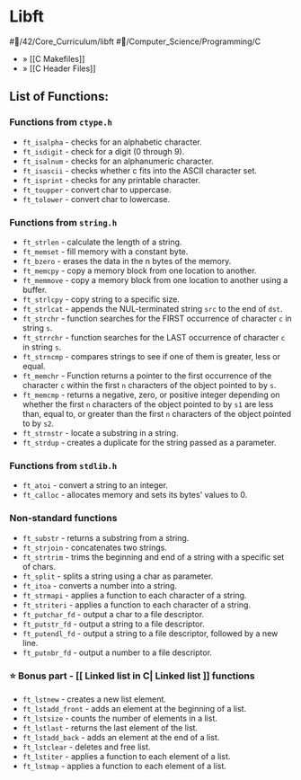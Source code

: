 # Libft
#💾/42/Core_Curriculum/libft #📝/Computer_Science/Programming/C
- »  [[C Makefiles]]
- »  [[C Header Files]]

## List of Functions:
### Functions from `ctype.h`
- `ft_isalpha` - checks for an alphabetic character.
- `ft_isdigit` - check for a digit (0 through 9).
- `ft_isalnum` - checks for an alphanumeric character.
- `ft_isascii` - checks whether c fits into the ASCII character set.
- `ft_isprint` - checks for any printable character.
- `ft_toupper` - convert char to uppercase.
- `ft_tolower` - convert char to lowercase.

### Functions from `string.h`
- `ft_strlen` - calculate the length of a string.
- `ft_memset` - fill memory with a constant byte.
- `ft_bzero` - erases the data in the n bytes of the memory.
- `ft_memcpy` - copy a memory block from one location to another.
- `ft_memmove` - copy a memory block from one location to another using a buffer.
- `ft_strlcpy` - copy string to a specific size.
- `ft_strlcat` - appends the NUL-terminated string `src` to the end of `dst`.
- `ft_strchr` - function searches for the FIRST occurrence of character `c` in string `s`.
- `ft_strrchr` - function searches for the LAST occurrence of character `c` in string `s`.
- `ft_strncmp` - compares strings to see if one of them is greater, less or equal.
- `ft_memchr` - Function returns a pointer to the first occurrence of the character `c` within the first `n` characters of the object pointed to by `s`.
- `ft_memcmp` - returns a negative, zero, or positive integer depending on whether the first `n` characters of the object pointed to by `s1` are less than, equal to, or greater than the first `n` characters of the object pointed to by `s2`.
- `ft_strnstr` - locate a substring in a string.
- `ft_strdup` - creates a duplicate for the string passed as a parameter.

### Functions from `stdlib.h`
- `ft_atoi` - convert a string to an integer.
- `ft_calloc` - allocates memory and sets its bytes' values to 0.

### Non-standard functions
- `ft_substr` - returns a substring from a string.
- `ft_strjoin` - concatenates two strings.
- `ft_strtrim` - trims the beginning and end of a string with a specific set of chars.
- `ft_split` - splits a string using a char as parameter.
- `ft_itoa` - converts a number into a string.
- `ft_strmapi` - applies a function to each character of a string.
- `ft_striteri` - applies a function to each character of a string.
- `ft_putchar_fd` - output a char to a file descriptor.
- `ft_putstr_fd` - output a string to a file descriptor.
- `ft_putendl_fd` - output a string to a file descriptor, followed by a new line.
- `ft_putnbr_fd` - output a number to a file descriptor.

### ⭐ Bonus part - [[ Linked list in C| Linked list ]] functions
- `ft_lstnew` - creates a new list element.
- `ft_lstadd_front` - adds an element at the beginning of a list.
- `ft_lstsize` - counts the number of elements in a list.
- `ft_lstlast` - returns the last element of the list.
- `ft_lstadd_back` - adds an element at the end of a list.
- `ft_lstclear`  - deletes and free list.
- `ft_lstiter` - applies a function to each element of a list.
- `ft_lstmap` - applies a function to each element of a list. 
